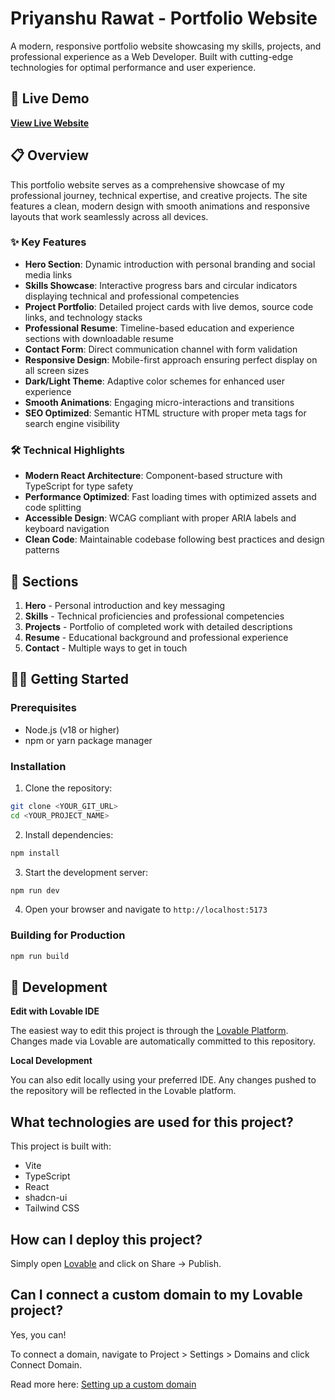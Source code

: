 # Priyanshu Rawat - Portfolio Website

A modern, responsive portfolio website showcasing my skills, projects, and professional experience as a Web Developer. Built with cutting-edge technologies for optimal performance and user experience.

## 🚀 Live Demo

**[View Live Website](https://fc2b3b0d-576c-496c-8f25-55101cd00dea.lovableproject.com)**

## 📋 Overview

This portfolio website serves as a comprehensive showcase of my professional journey, technical expertise, and creative projects. The site features a clean, modern design with smooth animations and responsive layouts that work seamlessly across all devices.

### ✨ Key Features

- **Hero Section**: Dynamic introduction with personal branding and social media links
- **Skills Showcase**: Interactive progress bars and circular indicators displaying technical and professional competencies
- **Project Portfolio**: Detailed project cards with live demos, source code links, and technology stacks
- **Professional Resume**: Timeline-based education and experience sections with downloadable resume
- **Contact Form**: Direct communication channel with form validation
- **Responsive Design**: Mobile-first approach ensuring perfect display on all screen sizes
- **Dark/Light Theme**: Adaptive color schemes for enhanced user experience
- **Smooth Animations**: Engaging micro-interactions and transitions
- **SEO Optimized**: Semantic HTML structure with proper meta tags for search engine visibility

### 🛠️ Technical Highlights

- **Modern React Architecture**: Component-based structure with TypeScript for type safety
- **Performance Optimized**: Fast loading times with optimized assets and code splitting
- **Accessible Design**: WCAG compliant with proper ARIA labels and keyboard navigation
- **Clean Code**: Maintainable codebase following best practices and design patterns

## 🎯 Sections

1. **Hero** - Personal introduction and key messaging
2. **Skills** - Technical proficiencies and professional competencies  
3. **Projects** - Portfolio of completed work with detailed descriptions
4. **Resume** - Educational background and professional experience
5. **Contact** - Multiple ways to get in touch

## 🏃‍♂️ Getting Started

### Prerequisites

- Node.js (v18 or higher)
- npm or yarn package manager

### Installation

1. Clone the repository:
```bash
git clone <YOUR_GIT_URL>
cd <YOUR_PROJECT_NAME>
```

2. Install dependencies:
```bash
npm install
```

3. Start the development server:
```bash
npm run dev
```

4. Open your browser and navigate to `http://localhost:5173`

### Building for Production

```bash
npm run build
```

## 🔧 Development

**Edit with Lovable IDE**

The easiest way to edit this project is through the [Lovable Platform](https://lovable.dev/projects/fc2b3b0d-576c-496c-8f25-55101cd00dea). Changes made via Lovable are automatically committed to this repository.

**Local Development**

You can also edit locally using your preferred IDE. Any changes pushed to the repository will be reflected in the Lovable platform.

## What technologies are used for this project?

This project is built with:

- Vite
- TypeScript
- React
- shadcn-ui
- Tailwind CSS

## How can I deploy this project?

Simply open [Lovable](https://lovable.dev/projects/fc2b3b0d-576c-496c-8f25-55101cd00dea) and click on Share -> Publish.

## Can I connect a custom domain to my Lovable project?

Yes, you can!

To connect a domain, navigate to Project > Settings > Domains and click Connect Domain.

Read more here: [Setting up a custom domain](https://docs.lovable.dev/tips-tricks/custom-domain#step-by-step-guide)
